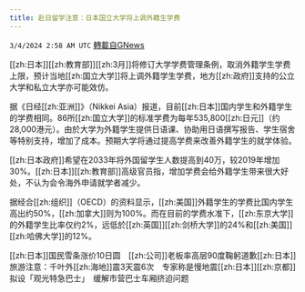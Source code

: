 ```yaml
---
title: 赴日留学注意：日本国立大学将上调外籍生学费
---
```

`3/4/2024 2:58 AM UTC` [轉載自GNews](https://gnews.org/articles/2362158)

[[zh:日本]][[zh:教育部]][[zh:3月]]将修订大学学费管理条例，取消外籍学生学费上限，预计当地[[zh:国立大学]]将上调外籍学生学费，地方[[zh:政府]]支持的公立大学和私立大学亦可能效仿。

据《日经[[zh:亚洲]]》（Nikkei Asia）报道，目前[[zh:日本]]国内学生和外籍学生的学费相同。86所[[zh:国立大学]]的标准学费为每年535,800[[zh:日元]]（约28,000港元）。由於大学为外籍学生提供日语课、协助用日语撰写报告、学生宿舍等特别支持，增加了成本。预期大学将通过提高学费来改善外籍学生的就学体验。

[[zh:日本政府]]希望在2033年将外国留学生人数提高到40万，较2019年增加30%。[[zh:日本]][[zh:教育部]]高级官员指，增加学费会给外籍学生带来很大好处，不认为会令海外申请就学者减少。

据经合[[zh:组织]]（OECD）的资料显示，[[zh:美国]]外籍学生的学费比国内学生高出约50%，[[zh:加拿大]]则为100%。而在目前的学费水准下，[[zh:东京大学]]的外籍学生比率仅约2%，远低於[[zh:英国]][[zh:剑桥大学]]的24%和[[zh:美国]][[zh:哈佛大学]]的12%。

[[zh:日本]]国民雪条涨价10日圆　[[zh:公司]]老板率高层90度鞠躬道歉[[zh:日本]]旅游注意：千叶外[[zh:海地]]震3天震6次　专家称是慢地震[[zh:日本]][[zh:京都]]拟设「观光特急巴士」　缓解市营巴士车厢挤迫问题
